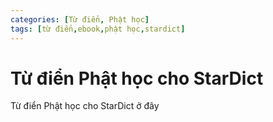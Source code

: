```yaml
---
categories: [Từ điển, Phật học]
tags: [từ điển,ebook,phật học,stardict]
---
```


# Từ điển Phật học cho StarDict

Từ điển Phật học cho StarDict ở đây